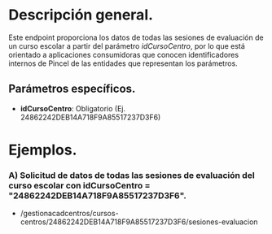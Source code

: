 # Descripción general.

Este endpoint proporciona los datos de todas las sesiones de evaluación de un curso escolar a partir del parámetro *idCursoCentro*, por lo que está orientado a aplicaciones consumidoras que conocen identificadores internos de Pincel de las entidades que representan los parámetros.

## Parámetros específicos.

* **idCursoCentro**: Obligatorio (Ej. 24862242DEB14A718F9A85517237D3F6)

# Ejemplos.
### A) Solicitud de datos de todas las sesiones de evaluación del curso escolar con idCursoCentro = "24862242DEB14A718F9A85517237D3F6".
* /gestionacadcentros/cursos-centros/24862242DEB14A718F9A85517237D3F6/sesiones-evaluacion
